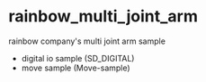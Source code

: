 # rainbow_multi_joint_arm
rainbow company's multi joint arm sample

* digital io sample (SD_DIGITAL)
* move sample (Move-sample)
